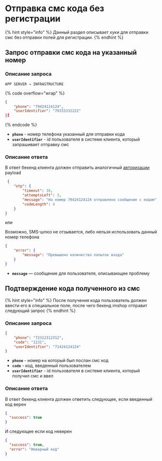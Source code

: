 # Отправка смс кода без регистрации

{% hint style="info" %}
Данный раздел описывает хуки для отправки смс без отправки полей для регистрации.
{% endhint %}

## Запрос отправки смс кода на указанный номер

### Описание запроса

`APP SERVER → INFRASTRUCTURE`

{% code overflow="wrap" %}
```json
{
    "phone": "79424124124",
    "userIdentifier": "79333332222"
}Ï
```
{% endcode %}

* **`phone`** - номер телефона указанный для отправки кода
* **`userIdentifier`** -  id пользователя в системе клиента, который запрашивает отправку смс&#x20;



### Описание ответа

В ответ бекенд клиента должен отправить аналогичный [авторизации](../avtorizaciya-po-nomeru-telefona-+-sms.md) payload&#x20;

```json
 {
    "otp": {
        "timeout": 30,
        "attemptsLeft": 3,
        "message": "На номер 79424124124 отправлено сообщение с кодом",
        "codeLength": 4
    }
}
```

или

Возможно, SMS-шлюз не отзывается, либо нельзя использовать данный номер телефона

```json
{
    "error": {
        "message": "Превышено количество попыток входа"
    }
}
```

* **`message`** — сообщение для пользователя, описывающее проблему

## Подтверждение кода полученного из смс

{% hint style="info" %}
После получения кода пользователь должен ввести его в специальное поле, после чего бекенд imshop отправит следующий запрос&#x20;
{% endhint %}

### Описание запроса

```json
{
    "phone": "72312312312",
    "code": "1231",
    "userIdentifier": "71424124124"
}
```

* **`phone`** - номер на который был послан смс код
* **`code`** - код, введенный пользователем
* **`userIdentifier`** - id пользователя в системе клиента, который получил смс и ввел

### Описание ответа

В ответ бекенд клиента должен ответить следующее, если введенный код верен

```json
{
  "success": true
} 
```

И следующее если код неверен

```json
{
  "success": true,
  "error": "Неверный код"
} 
```

